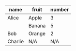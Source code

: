 
| name    | fruit | number |
| ------- | ----- | ------ |
| Alice | Apple | 3 |
|     | Banana | 5 |
| Bob | Orange | 2 |
| Charlie | N/A   | N/A   |
